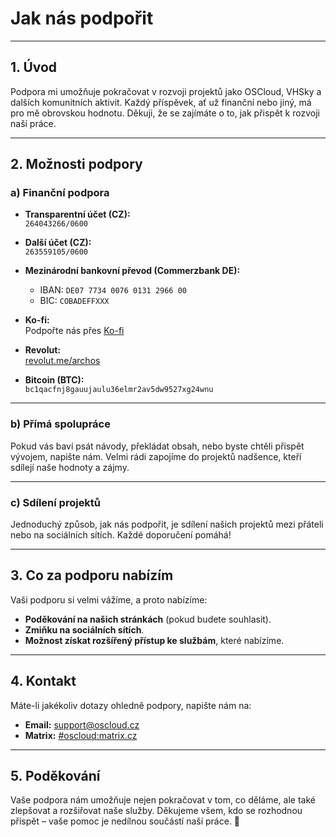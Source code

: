 # Jak nás podpořit

---

## 1. Úvod

Podpora mi umožňuje pokračovat v rozvoji projektů jako OSCloud, VHSky a dalších komunitních aktivit. Každý příspěvek, ať už finanční nebo jiný, má pro mě obrovskou hodnotu. Děkuji, že se zajímáte o to, jak přispět k rozvoji naší práce.

---

## 2. Možnosti podpory

### a) Finanční podpora

- **Transparentní účet (CZ):**  
  `264043266/0600`

- **Další účet (CZ):**  
  `263559105/0600`

- **Mezinárodní bankovní převod (Commerzbank DE):**  
  - IBAN: `DE07 7734 0076 0131 2966 00`  
  - BIC: `COBADEFFXXX`

- **Ko-fi:**  
  Podpořte nás přes [Ko-fi](https://ko-fi.com)

- **Revolut:**  
  [revolut.me/archos](https://revolut.me/archos)

- **Bitcoin (BTC):**  
  `bc1qacfnj8gauujaulu36elmr2av5dw9527xg24wnu`

---

### b) Přímá spolupráce

Pokud vás baví psát návody, překládat obsah, nebo byste chtěli přispět vývojem, napište nám. Velmi rádi zapojíme do projektů nadšence, kteří sdílejí naše hodnoty a zájmy.

---

### c) Sdílení projektů

Jednoduchý způsob, jak nás podpořit, je sdílení našich projektů mezi přáteli nebo na sociálních sítích. Každé doporučení pomáhá!

---

## 3. Co za podporu nabízím

Vaši podporu si velmi vážíme, a proto nabízíme:  
- **Poděkování na našich stránkách** (pokud budete souhlasit).  
- **Zmiňku na sociálních sítích**.  
- **Možnost získat rozšířený přístup ke službám**, které nabízíme.  

---

## 4. Kontakt

Máte-li jakékoliv dotazy ohledně podpory, napište nám na:  
- **Email:** [support@oscloud.cz](mailto:support@oscloud.cz)  
- **Matrix:** [#oscloud:matrix.cz](https://matrix.to/#/#oscloud:matrix.cz)  

---

## 5. Poděkování

Vaše podpora nám umožňuje nejen pokračovat v tom, co děláme, ale také zlepšovat a rozšiřovat naše služby. Děkujeme všem, kdo se rozhodnou přispět – vaše pomoc je nedílnou součástí naší práce. 💙
